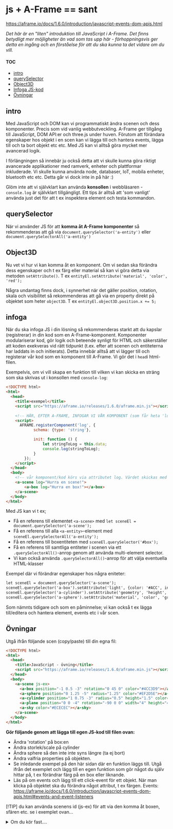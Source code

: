 # js + A-Frame == sant

https://aframe.io/docs/1.6.0/introduction/javascript-events-dom-apis.html


*Det här är en "liten" introduktion till JavaScript i A-Frame. Det finns betydligt mer möjligheter än vad som tas upp här - förhoppningsvis ger detta en ingång och en förståelse för att du ska kunna ta det vidare om du vill.*

#### TOC
- [intro](#intro)
- [querySelector](#querySelector)
- [Object3D](#Object3D)
- [Infoga JS-kod](#infoga)
- [Övningar](#Övningar)




## intro
Med JavaScript och DOM kan vi programmatiskt ändra scenen och dess komponenter. 
Precis som vid vanlig webbutveckling. A-Frame ger tillgång till JavaScript, DOM API:er och three.js under huven. Förutom att förändara egenskaper hos objekt i en scen kan vi lägga till och hantera events, lägga till och ta bort objekt etc etc. Med JS kan vi alltså göra mycket mer avancerad logik.

I förlängningen så innebär ju också detta att vi skulle kunna göra riktigt avancerade applikationer med ramverk, enheter och plattformar inkluderade. Vi skulle kunna använda node, databaser, IoT, mobila enheter, bluetooth etc etc. Detta går vi dock inte in på här :)

Glöm inte att vi självklart kan använda **konsollen** i webbläsaren - ```console.log``` är självklart tillgängligt. Ett tips är alltså att 'som vanligt' använda just det för att t ex inspektera element och testa kommandon.

## querySelector
När vi använder JS för att **komma åt A-Frame komponenter** så rekommenderas att gå via ```document.querySelector('a-entity')``` eller ```document.querySelectorAll('a-entity')```

## Object3D

Nu vet vi hur vi kan komma åt en komponent. Om vi sedan ska förändra dess egenskaper och t ex färg eller material så kan vi göra detta via metoden ```setAttribute()```. T ex ```entityEl.setAttribute('material', 'color', 'red');```

Några undantag finns dock, i synnerhet när det gäller position, rotation, skala och visibilitet så rekommenderas att gå via en property direkt på objektet som heter ```object3D```.
T ex ```entityEl.object3D.position.x += 5;```

## infoga
När du ska infoga JS i din lösning så rekommenderas starkt att du kapslar (registrerar) in din kod som en A-Frame-komponent. 
Komponenter modulariserar kod, gör logik och beteende synligt för HTML och säkerställer att koden exekveras vid rätt tidpunkt (t.ex. efter att scenen och entiteterna har laddats in och initierats).
Detta innebär alltså att vi lägger till och registerar vår kod som en komponent till A-Frame.
Vi gör det i ```head```i html-filen.


Exempelvis, om vi vill skapa en funktion till vilken vi kan skicka en sträng som ska skrivas ut i konsollen med ```console-log```:

```html
<!DOCTYPE html>
<html>
  <head>
    <title>exempel</title>
    <script src="https://aframe.io/releases/1.6.0/aframe.min.js"></script>
    
    <!-- HÄR, EFTER A-FRAME, INFOGAR VI VÅR KOMPONENT (som får heta 'log') -->
    <script>
      AFRAME.registerComponent('log', {
            schema: {type: 'string'},

            init: function () {
                let stringToLog = this.data;
                console.log(stringToLog);
            }
        });
    </script>
  </head>
  <body>
    <!-- vår komponent/kod körs via attributet log. Värdet skickas med som argument -->
    <a-scene log="Hurra en scene!">
        <a-box log="Hurra en box!"></a-box>
    </a-scene>
  </body>
</html>
```


Med JS kan vi t ex;
- Få en referens till elementet ```<a-scene>``` med ```let sceneEl = document.querySelector('a-scene');```
- Få en referens till alla ```<a-entity>```-element med ```sceneEl.querySelectorAll('a-entity');```
- Få en referens till boxentiteten med ```sceneEl.querySelector('#box');```
- Få en referens till samtliga entiteter i scenen via ett ```.querySelectorAll()```-anrop genom att använda multi-element selector. 
- Vi kan också använda ```.querySelectorAll()```-anrop för att välja eventuella HTML-klasser

Exempel där vi förändrar egenskaper hos några eniteter:

```html
let sceneEl = document.querySelector('a-scene'); 
sceneEl.querySelector('a-box').setAttribute('light', {color: '#ACC', intensity: 0.75});
sceneEl.querySelector('a-cylinder').setAttribute('geometry', 'height', 0.5);
sceneEl.querySelector('a-sphere').setAttribute('material', 'color', 'gray');
```

Som nämnts tidigare och som en påminnelse; vi kan också t ex lägga till/editera och hantera element, events etc i vår scen.


## Övningar

Utgå ifrån följande scen (copy/paste) till din egna fil:

```html
<!DOCTYPE html>
<html>
  <head>
    <title>JavaScript - övning</title>
    <script src="https://aframe.io/releases/1.6.0/aframe.min.js"></script>
  </head>
  <body>
    <a-scene js-ex>
      <a-box position="-1 0.5 -3" rotation="0 45 0" color="#4CC3D9"></a-box>
      <a-sphere position="0 1.25 -5" radius="1.25" color="#EF2D5E"></a-sphere>
      <a-cylinder position="1 0.75 -3" radius="0.5" height="1.5" color="#FFC65D"></a-cylinder>
      <a-plane position="0 0 -4" rotation="-90 0 0" width="4" height="4" color="orange"></a-plane>
      <a-sky color="#ECECEC"></a-sky>
    </a-scene>
  </body>
</html>
```

**Gör följande genom att lägga till egen JS-kod till filen ovan:**

- Ändra 'rotation' på box:en 
- Ändra storlek/scale på cylinder 
- Ändra sphere så den inte inte syns längre (ta ej bort)
- Ändra valfria properties på objekten.
- Se inledande exempel på den här sidan där en funktion läggs till. Utgå ifrån det exemplet och lägg till en egen funktion som gör något du själv hittar på, t ex förändrar färg på en box eller liknande.
- Läs på om events och lägg till ett click-event för ett objekt. När man klicka på objektet ska du förändra något attribut, t ex färgen. Events: https://aframe.io/docs/1.6.0/introduction/javascript-events-dom-apis.html#events-and-event-listeners

[!TIP]
du kan använda scenens id (js-ex) för att via den komma åt boxen, sfären etc.
se i exemplet ovan...

<details>

<summary>Om du kör fast....</summary>
    
    
```html

        <script>
        AFRAME.registerComponent('school-playground', {
            init: function () {
            // Solution for Modifying Entities.
            var sceneEl = document.querySelector('a-scene'); 
            sceneEl.querySelector('a-box').object3D.rotation.divideScalar(2);
            sceneEl.querySelector('a-cylinder').object3D.scale.set(2, 2, 2);
            sceneEl.querySelector('a-sphere').object3D.visible = false;
            }

            var boxEl = sceneEl.querySelector('a-box')
          
            boxEl.addEventListener('click', function () {
                boxEl.setAttribute('color', 'blue');  
            });
            boxEl.emit('click');
        });
        </script>
```

</details>


